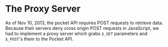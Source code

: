 # The Proxy Server

As of Nov 10, 2013, the pocket API requires POST requests to retrieve data. Because their servers deny cross origin POST
requests in JavaScript, we had to implement a proxy server which grabs `$_GET` parameters and `$_POST`'s them to the
Pocket API. 
